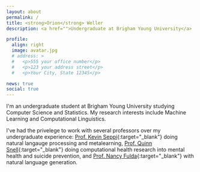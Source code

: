 ```yaml
---
layout: about
permalink: /
title: <strong>Orion</strong> Weller
description: <a href="">Undergraduate at Brigham Young University</a>

profile:
  align: right
  image: avatar.jpg
  # address: >
  #   <p>555 your office number</p>
  #   <p>123 your address street</p>
  #   <p>Your City, State 12345</p>

news: true
social: true
---
```


I'm an undergraduate student at Brigham Young University studying Computer Science and Statistics.  My research interests include Machine Learning and Computational Linguistics. 

I've had the privelege to work with several professors over my undergraduate experience: [Prof. Kevin Seppi](https://cs.byu.edu/faculty/kseppi){:target="\_blank"} doing natural langauge processing and metalearning, [Prof. Quinn Snell](https://cs.byu.edu/faculty/snell/){:target="\_blank"} doing computational health research into mental health and suicide prevention, and [Prof. Nancy Fulda](https://cs.byu.edu/faculty/neo){:target="\_blank"} with natural language generation.

